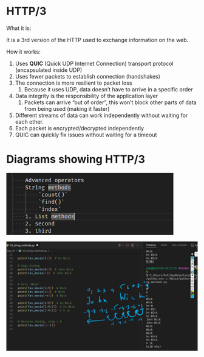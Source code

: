 # HTTP/3

What it is:

It is a 3rd version of the HTTP used to exchange information on the web.

How it works:

1. Uses **QUIC** (Quick UDP Internet Connection) transport protocol (encapsulated inside UDP)
2. Uses fewer packets to establish connection (handshakes)
3. The connection is more resilient to packet loss
   1. Because it uses UDP, data doesn’t have to arrive in a specific order
4. Data integrity is the responsibility of the application layer
   1. Packets can arrive “out of order”, this won’t block other parts of data from being used (making it faster)
5. Different streams of data can work independently without waiting for each other.
6. Each packet is encrypted/decrypted independently
7. QUIC can quickly fix issues without waiting for a timeout

# Diagrams showing HTTP/3

![How rwquests work in HTTP/3 ](image.png)

![alt text](image-1.png)
